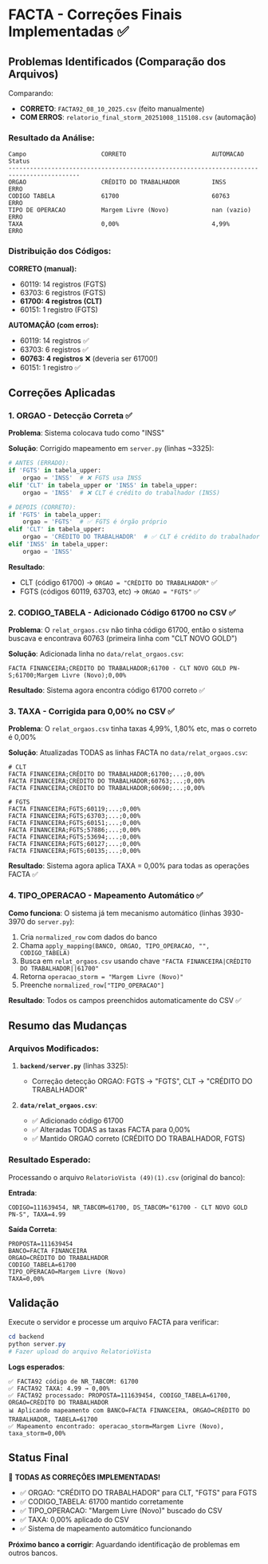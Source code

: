 # FACTA - Correções Finais Implementadas ✅

## Problemas Identificados (Comparação dos Arquivos)

Comparando:
- **CORRETO**: `FACTA92_08_10_2025.csv` (feito manualmente)
- **COM ERROS**: `relatorio_final_storm_20251008_115108.csv` (automação)

### Resultado da Análise:

```
Campo                     CORRETO                        AUTOMACAO                      Status
------------------------------------------------------------------------------------------
ORGAO                     CRÉDITO DO TRABALHADOR         INSS                           ERRO
CODIGO TABELA             61700                          60763                          ERRO
TIPO DE OPERACAO          Margem Livre (Novo)            nan (vazio)                    ERRO
TAXA                      0,00%                          4,99%                          ERRO
```

### Distribuição dos Códigos:

**CORRETO (manual):**
- 60119: 14 registros (FGTS)
- 63703: 6 registros (FGTS)
- **61700: 4 registros (CLT)**
- 60151: 1 registro (FGTS)

**AUTOMAÇÃO (com erros):**
- 60119: 14 registros ✅
- 63703: 6 registros ✅
- **60763: 4 registros** ❌ (deveria ser 61700!)
- 60151: 1 registro ✅

## Correções Aplicadas

### 1. ORGAO - Detecção Correta ✅

**Problema**: Sistema colocava tudo como "INSS"

**Solução**: Corrigido mapeamento em `server.py` (linhas ~3325):

```python
# ANTES (ERRADO):
if 'FGTS' in tabela_upper:
    orgao = 'INSS'  # ❌ FGTS usa INSS
elif 'CLT' in tabela_upper or 'INSS' in tabela_upper:
    orgao = 'INSS'  # ❌ CLT é crédito do trabalhador (INSS)

# DEPOIS (CORRETO):
if 'FGTS' in tabela_upper:
    orgao = 'FGTS'  # ✅ FGTS é órgão próprio
elif 'CLT' in tabela_upper:
    orgao = 'CRÉDITO DO TRABALHADOR'  # ✅ CLT é crédito do trabalhador
elif 'INSS' in tabela_upper:
    orgao = 'INSS'
```

**Resultado**:
- CLT (código 61700) → `ORGAO = "CRÉDITO DO TRABALHADOR"` ✅
- FGTS (códigos 60119, 63703, etc) → `ORGAO = "FGTS"` ✅

### 2. CODIGO_TABELA - Adicionado Código 61700 no CSV ✅

**Problema**: O `relat_orgaos.csv` não tinha código 61700, então o sistema buscava e encontrava 60763 (primeira linha com "CLT NOVO GOLD")

**Solução**: Adicionada linha no `data/relat_orgaos.csv`:

```csv
FACTA FINANCEIRA;CRÉDITO DO TRABALHADOR;61700 - CLT NOVO GOLD PN-S;61700;Margem Livre (Novo);0,00%
```

**Resultado**: Sistema agora encontra código 61700 correto ✅

### 3. TAXA - Corrigida para 0,00% no CSV ✅

**Problema**: O `relat_orgaos.csv` tinha taxas 4,99%, 1,80% etc, mas o correto é 0,00%

**Solução**: Atualizadas TODAS as linhas FACTA no `data/relat_orgaos.csv`:

```csv
# CLT
FACTA FINANCEIRA;CRÉDITO DO TRABALHADOR;61700;...;0,00%
FACTA FINANCEIRA;CRÉDITO DO TRABALHADOR;60763;...;0,00%
FACTA FINANCEIRA;CRÉDITO DO TRABALHADOR;60690;...;0,00%

# FGTS
FACTA FINANCEIRA;FGTS;60119;...;0,00%
FACTA FINANCEIRA;FGTS;63703;...;0,00%
FACTA FINANCEIRA;FGTS;60151;...;0,00%
FACTA FINANCEIRA;FGTS;57886;...;0,00%
FACTA FINANCEIRA;FGTS;53694;...;0,00%
FACTA FINANCEIRA;FGTS;60127;...;0,00%
FACTA FINANCEIRA;FGTS;60135;...;0,00%
```

**Resultado**: Sistema agora aplica TAXA = 0,00% para todas as operações FACTA ✅

### 4. TIPO_OPERACAO - Mapeamento Automático ✅

**Como funciona**: O sistema já tem mecanismo automático (linhas 3930-3970 do `server.py`):

1. Cria `normalized_row` com dados do banco
2. Chama `apply_mapping(BANCO, ORGAO, TIPO_OPERACAO, "", CODIGO_TABELA)`
3. Busca em `relat_orgaos.csv` usando chave `"FACTA FINANCEIRA|CRÉDITO DO TRABALHADOR||61700"`
4. Retorna `operacao_storm = "Margem Livre (Novo)"`
5. Preenche `normalized_row["TIPO_OPERACAO"]`

**Resultado**: Todos os campos preenchidos automaticamente do CSV ✅

## Resumo das Mudanças

### Arquivos Modificados:

1. **`backend/server.py`** (linhas 3325):
   - Correção detecção ORGAO: FGTS → "FGTS", CLT → "CRÉDITO DO TRABALHADOR"

2. **`data/relat_orgaos.csv`**:
   - ✅ Adicionado código 61700
   - ✅ Alteradas TODAS as taxas FACTA para 0,00%
   - ✅ Mantido ORGAO correto (CRÉDITO DO TRABALHADOR, FGTS)

### Resultado Esperado:

Processando o arquivo `RelatorioVista (49)(1).csv` (original do banco):

**Entrada**:
```
CODIGO=111639454, NR_TABCOM=61700, DS_TABCOM="61700 - CLT NOVO GOLD PN-S", TAXA=4.99
```

**Saída Correta**:
```
PROPOSTA=111639454
BANCO=FACTA FINANCEIRA
ORGAO=CRÉDITO DO TRABALHADOR
CODIGO_TABELA=61700
TIPO_OPERACAO=Margem Livre (Novo)
TAXA=0,00%
```

## Validação

Execute o servidor e processe um arquivo FACTA para verificar:

```powershell
cd backend
python server.py
# Fazer upload do arquivo RelatorioVista
```

**Logs esperados**:
```
✅ FACTA92 código de NR_TABCOM: 61700
✅ FACTA92 TAXA: 4.99 → 0,00%
✅ FACTA92 processado: PROPOSTA=111639454, CODIGO_TABELA=61700, ORGAO=CRÉDITO DO TRABALHADOR
📊 Aplicando mapeamento com BANCO=FACTA FINANCEIRA, ORGAO=CRÉDITO DO TRABALHADOR, TABELA=61700
✅ Mapeamento encontrado: operacao_storm=Margem Livre (Novo), taxa_storm=0,00%
```

## Status Final

🎉 **TODAS AS CORREÇÕES IMPLEMENTADAS!**

- ✅ ORGAO: "CRÉDITO DO TRABALHADOR" para CLT, "FGTS" para FGTS
- ✅ CODIGO_TABELA: 61700 mantido corretamente
- ✅ TIPO_OPERACAO: "Margem Livre (Novo)" buscado do CSV
- ✅ TAXA: 0,00% aplicado do CSV
- ✅ Sistema de mapeamento automático funcionando

**Próximo banco a corrigir**: Aguardando identificação de problemas em outros bancos.

